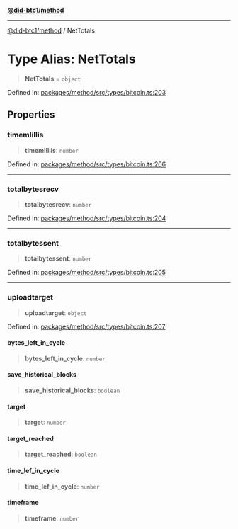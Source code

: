 [**@did-btc1/method**](../README.md)

***

[@did-btc1/method](../globals.md) / NetTotals

# Type Alias: NetTotals

> **NetTotals** = `object`

Defined in: [packages/method/src/types/bitcoin.ts:203](https://github.com/dcdpr/did-btc1-js/blob/751aedd75738c26882a2149e644ae32b9e424707/packages/method/src/types/bitcoin.ts#L203)

## Properties

### timemlillis

> **timemlillis**: `number`

Defined in: [packages/method/src/types/bitcoin.ts:206](https://github.com/dcdpr/did-btc1-js/blob/751aedd75738c26882a2149e644ae32b9e424707/packages/method/src/types/bitcoin.ts#L206)

***

### totalbytesrecv

> **totalbytesrecv**: `number`

Defined in: [packages/method/src/types/bitcoin.ts:204](https://github.com/dcdpr/did-btc1-js/blob/751aedd75738c26882a2149e644ae32b9e424707/packages/method/src/types/bitcoin.ts#L204)

***

### totalbytessent

> **totalbytessent**: `number`

Defined in: [packages/method/src/types/bitcoin.ts:205](https://github.com/dcdpr/did-btc1-js/blob/751aedd75738c26882a2149e644ae32b9e424707/packages/method/src/types/bitcoin.ts#L205)

***

### uploadtarget

> **uploadtarget**: `object`

Defined in: [packages/method/src/types/bitcoin.ts:207](https://github.com/dcdpr/did-btc1-js/blob/751aedd75738c26882a2149e644ae32b9e424707/packages/method/src/types/bitcoin.ts#L207)

#### bytes\_left\_in\_cycle

> **bytes\_left\_in\_cycle**: `number`

#### save\_historical\_blocks

> **save\_historical\_blocks**: `boolean`

#### target

> **target**: `number`

#### target\_reached

> **target\_reached**: `boolean`

#### time\_lef\_in\_cycle

> **time\_lef\_in\_cycle**: `number`

#### timeframe

> **timeframe**: `number`

